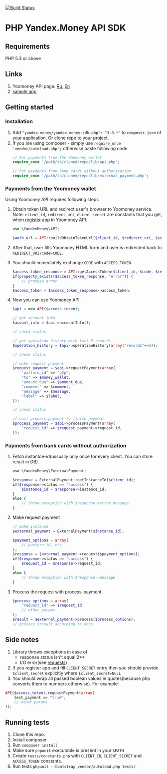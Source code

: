 

[![Build Status](https://travis-ci.org/yandex-money/yandex-money-sdk-php.svg?branch=master)](https://travis-ci.org/yandex-money/yandex-money-sdk-php)

# PHP Yandex.Money API SDK

## Requirements

PHP 5.3 or above


## Links

1. Yoomoney API page: [Ru](https://yoomoney.ru/docs/wallet),
[En](https://yoomoney.ru/docs/wallet?lang=en)
2. [sample app](https://github.com/yandex-money/yandex-money-sdk-php-sample)

## Getting started

### Installation

1. Add `"yandex-money/yandex-money-sdk-php": "3.0.*"` to `composer.json` of your application. Or clone repo to your project.
2. If you are using composer - simply use `require_once 'vendor/autoload.php';` otherwise paste following code
    ```php
    // For payments from the Yoomoney wallet
    require_once '/path/to/cloned/repo/lib/api.php';

    // For payments from bank cards without authorization
    require_once '/path/to/cloned/repo/lib/external_payment.php';
    ```

### Payments from the Yoomoney wallet

Using Yoomoney API requires following steps

1. Obtain token URL and redirect user's browser to Yoomoney service.
Note: `client_id`, `redirect_uri`, `client_secret` are constants that you get,
when [register](https://sp-money.yandex.ru/myservices/new.xml) app in Yoomoney API.

    ```php
    use \YandexMoney\API;

    $auth_url = API::buildObtainTokenUrl($client_id, $redirect_uri, $scope);
    ```

2. After that, user fills Yoomoney HTML form and user is redirected back to
`REDIRECT_URI?code=CODE`.

3. You should immediately exchange `CODE` with `ACCESS_TOKEN`.

    ```php
    $access_token_response = API::getAccessToken($client_id, $code, $redirect_uri, $client_secret=NULL);
    if(property_exists($access_token_response, "error")) {
        // process error
    }
    $access_token = $access_token_response->access_token;
    ```

4. Now you can use Yoomoney API.

    ```php
    $api = new API($access_token);

    // get account info
    $acount_info = $api->accountInfo();

    // check status 

    // get operation history with last 3 records
    $operation_history = $api->operationHistory(array("records"=>3));

    // check status 

    // make request payment
    $request_payment = $api->requestPayment(array(
        "pattern_id" => "p2p",
        "to" => $money_wallet,
        "amount_due" => $amount_due,
        "comment" => $comment,
        "message" => $message,
        "label" => $label,
    ));

    // check status 

    // call process payment to finish payment
    $process_payment = $api->processPayment(array(
        "request_id" => $request_payment->request_id,
    ));
    ```

### Payments from bank cards without authorization

1. Fetch instantce-id(ussually only once for every client. You can store
result in DB).

    ```php
    use \YandexMoney\ExternalPayment;

    $response = ExternalPayment::getInstanceId($client_id);
    if($response->status == "success") {
        $instance_id = $response->instance_id;
    }
    else {
        // throw exception with $response->error message
    }
    ```

2. Make request payment

    ```php
    // make instance
    $external_payment = ExternalPayment($instance_id);

    $payment_options = array(
        // pattern_id, etc..
    );
    $response = $external_payment->request($payment_options);
    if($response->status == "success") {
        $request_id = $response->request_id;
    }
    else {
        // throw exception with $response->message
    }
    ```

3. Process the request with process-payment. 

    ```php
    $process_options = array(
        "request_id" => $request_id
        // other params..
    );
    $result = $external_payment->process($process_options);
    // process $result according to docs
    ```

## Side notes

1. Library throws exceptions in case of
    * response status isn't equal 2**
    * I/O error(see [requests](https://github.com/rmccue/Requests))
2. If you register app and fill `CLIENT_SECRET` entry then you should
provide `$client_secret` explicitly where `$client_secret=NULL`
3. You should wrap all passed boolean values in quotes(because php converts
them to numbers otherwise). For example:

```php
API($access_token).requestPayment(array(
    test_payment => "true",
    // other params
));
```


## Running tests

1. Clone this repo.
2. Install composer
3. Run `composer install`
4. Make sure `phpunit` executable is present in your `$PATH`
5. Create `tests/constants.php` with `CLIENT_ID`, `CLIENT_SECRET` and `ACCESS_TOKEN`
constants. 
6. Run tests `phpunit --bootstrap vendor/autoload.php tests/`
